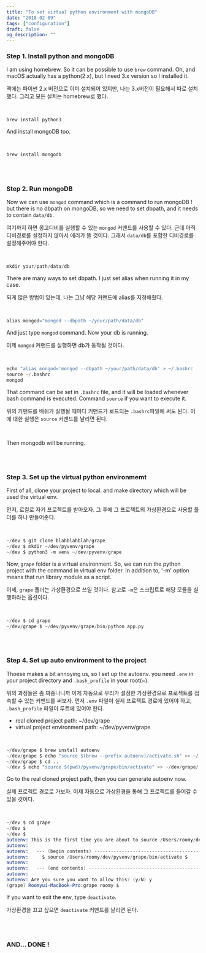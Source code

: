 ```yaml
---
title: "To set virtual python environment with mongoDB"
date: "2018-02-09"
tags: ["configuration"]
draft: false
og_description: ""
---
```


### Step 1. Install python and mongoDB

I am using homebrew. So it can be possible to use `brew` command. Oh, and macOS actually has a python(2.x), but I need 3.x version so I installed it.

맥에는 파이썬 2.x 버전으로 이미 설치되어 있지만, 나는 3.x버전이 필요해서 따로 설치했다. 그리고 모든 설치는 homebrew로 했다.

<br />

```s
brew install python3
```

And install mongoDB too.

<br />

```s
brew install mongodb
```

<br /><br />

### Step 2. Run mongoDB

Now we can use `mongod` command which is a command to run mongoDB ! but there is no dbpath on mongoDB, so we need to set dbpath, and it needs to contain `data/db`.

여기까지 하면 몽고디비를 실행할 수 있는 `mongod` 커맨드를 사용할 수 있다. 근데 아직 디비경로를 설정하지 않아서 에러가 뜰 것이다. 그래서 `data/db`를 포함한 디비경로를 설정해주어야 한다.

<br />

```s
mkdir your/path/data/db
```

There are many ways to set dbpath. I just set alias when running it in my case.

되게 많은 방법이 있는데, 나는 그냥 해당 커맨드에 alias를 지정해줬다.

<br />

```s
alias mongod="mongod --dbpath ~/your/path/data/db"
```

And just type `mongod` command. Now your db is running.

이제 `mongod` 커맨드를 실행하면 db가 동작될 것이다.

<br />

```s
echo "alias mongod='mongod --dbpath ~/your/path/data/db' > ~/.bashrc
source ~/.bashrc
mongod
```

That command can be set in `.bashrc` file, and it will be loaded whenever bash command is executed. Command `source` if you want to execute it.
<br />

위의 커맨드를 배쉬가 실행될 때마다 커맨드가 로드되는 `.bashrc`파일에 써도 된다. 이에 대한 실행은 `source` 커맨드를 날리면 된다.

<br />

Then mongodb will be running.

<br /><br />

### Step 3. Set up the virtual python environmemt

First of all, clone your project to local. and make directory which will be used the virtual env.

먼저, 로컬로 자기 프로젝트를 받아오자. 그 후에 그 프로젝트의 가상환경으로 사용할 폴더를 하나 만들어준다.

<br />

```s
~/dev $ git clone blahblahblah/grape
~/dev $ mkdir ~/dev/pyvenv/grape
~/dev $ python3 -m venv ~/dev/pyvenv/grape
```

Now, `grape` folder is a virtual environment. So, we can run the python project with the command in virtual env folder. In addition to, '-m' option means that run library module as a script.

이제, `grape` 폴더는 가상환경으로 쓰일 것이다. 참고로 `-m`은 스크립트로 해당 모듈을 실행하라는 옵션이다.

<br />

```s
~/dev $ cd grape
~/dev/grape $ ~/dev/pyvenv/grape/bin/python app.py
```

<br /><br />

### Step 4. Set up auto environment to the project

Thoese makes a bit annoying us, so I set up the autoenv. you need `.env` in your project directory and `.bash_profile` in your root(~).

위의 과정들은 좀 짜증나니까 이제 자동으로 우리가 설정한 가상환경으로 프로젝트를 접속할 수 있는 커맨드를 써보자. 먼저 `.env` 파일이 실제 프로젝트 경로에 있어야 하고, `.bash_profile` 파일이 루트에 있어야 한다.

- real cloned project path: ~/dev/grape
- virtual project environment path: ~/dev/pyvenv/grape

<br />

```s
~/dev/grape $ brew install autoenv
~/dev/grape $ echo "source $(brew --prefix autoenv)/activate.sh" >> ~/.bash_profile
~/dev/grape $ cd ..
~/dev $ echo "source $(pwd)/pyvenv/grape/bin/activate" >> ~/dev/grape/.env
```

Go to the real cloned project path, then you can generate autoenv now.

실제 프로젝트 경로로 가보자. 이제 자동으로 가상환경을 통해 그 프로젝트를 들어갈 수 있을 것이다.

<br />

```s
~/dev $ cd grape
~/dev $
~/dev $
autoenv: This is the first time you are about to source /Users/roomy/dev/grape/.env:
autoenv:
autoenv:   --- (begin contents) ---------------------------------------
autoenv:     $ source /Users/roomy/dev/pyvenv/grape/bin/activate $
autoenv:
autoenv:   --- (end contents) -----------------------------------------
autoenv:
autoenv: Are you sure you want to allow this? (y/N) y
(grape) Roomyui-MacBook-Pro:grape roomy $
```

If you want to exit the env, type `deactivate`.

가상환경을 끄고 싶으면 `deactivate` 커맨드를 날리면 된다.

<br /><br />

### AND... DONE !

